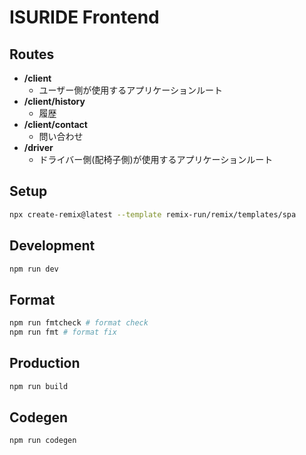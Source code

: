 # ISURIDE Frontend

## Routes

- **/client**
  - ユーザー側が使用するアプリケーションルート
- **/client/history**
  - 履歴
- **/client/contact**
  - 問い合わせ
- **/driver**
  - ドライバー側(配椅子側)が使用するアプリケーションルート


## Setup

```sh
npx create-remix@latest --template remix-run/remix/templates/spa
```

## Development

```sh
npm run dev
```

## Format

```sh
npm run fmtcheck # format check
npm run fmt # format fix
```

## Production

```sh
npm run build
```

## Codegen

```sh
npm run codegen
```

